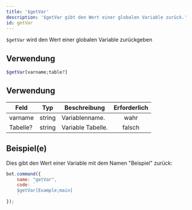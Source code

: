 ```yaml
---
title: '$getVar'
description: '$getVar gibt den Wert einer globalen Variable zurück.'
id: getVar
---
```


`$getVar` wird den Wert einer globalen Variable zurückgeben

## Verwendung

```php
$getVar[varname;table?]
```

## Verwendung

| Feld     | Typ    | Beschreibung      | Erforderlich |
| -------- | ------ | ----------------- |:------------:|
| varname  | string | Variablenname.    |     wahr     |
| Tabelle? | string | Variable Tabelle. |    falsch    |

## Beispiel(e)

Dies gibt den Wert einer Variable mit dem Namen "Beispiel" zurück:

```javascript
bot.command({
    name: "getVar",
    code: `
    $getVar[Example;main]
    `
});
```